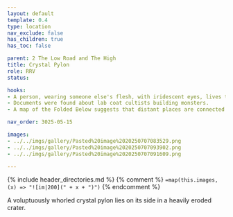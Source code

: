 ```yaml
---
layout: default
template: 0.4
type: location
nav_exclude: false
has_children: true
has_toc: false

parent: 2 The Low Road and The High
title: Crystal Pylon
role: RRV
status: 

hooks:
- A person, wearing someone else's flesh, with iridescent eyes, lives there.
- Documents were found about lab coat cultists building monsters.
- A map of the Folded Below suggests that distant places are connected through magitech subspaces.

nav_order: 3025-05-15

images: 
- ../../imgs/gallery/Pasted%20image%2020250707083529.png
- ../../imgs/gallery/Pasted%20image%2020250707093902.png
- ../../imgs/gallery/Pasted%20image%2020250707091609.png

---
```


{% include header_directories.md %}
{% comment %}
`=map(this.images, (x) => "![im|200](" + x + ")")`
{% endcomment %}

A voluptuously whorled crystal pylon lies on its side in a heavily
eroded crater.
